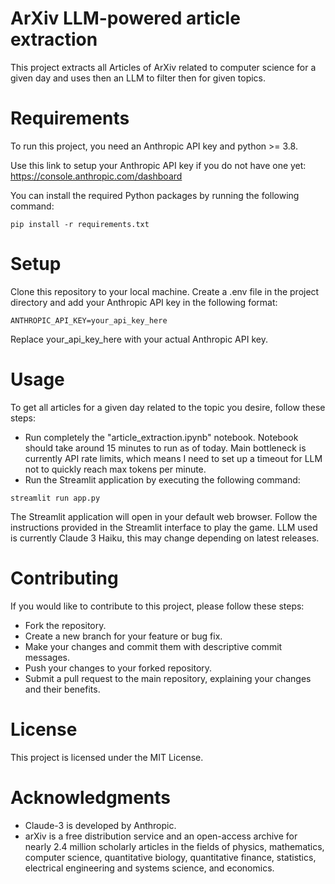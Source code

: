 # ArXiv LLM-powered article extraction
This project extracts all Articles of ArXiv related to computer science for a given day and uses then an LLM to filter then for given topics.

# Requirements
To run this project, you need an Anthropic API key and python >= 3.8.

Use this link to setup your Anthropic API key if you do not have one yet: https://console.anthropic.com/dashboard

You can install the required Python packages by running the following command:

```
pip install -r requirements.txt
```

# Setup
Clone this repository to your local machine.
Create a .env file in the project directory and add your Anthropic API key in the following format:

```
ANTHROPIC_API_KEY=your_api_key_here
```

Replace your_api_key_here with your actual Anthropic API key.

# Usage
To get all articles for a given day related to the topic you desire, follow these steps:

- Run completely the "article_extraction.ipynb" notebook. Notebook should take around 15 minutes to run as of today. Main bottleneck is currently API rate limits, which means I need to set up a timeout for LLM not to quickly reach max tokens per minute.
- Run the Streamlit application by executing the following command:

```
streamlit run app.py
```

The Streamlit application will open in your default web browser.
Follow the instructions provided in the Streamlit interface to play the game.
LLM used is currently Claude 3 Haiku, this may change depending on latest releases.

# Contributing
If you would like to contribute to this project, please follow these steps:
- Fork the repository.
- Create a new branch for your feature or bug fix.
- Make your changes and commit them with descriptive commit messages.
- Push your changes to your forked repository.
- Submit a pull request to the main repository, explaining your changes and their benefits.

# License
This project is licensed under the MIT License.

# Acknowledgments
- Claude-3 is developed by Anthropic.
- arXiv is a free distribution service and an open-access archive for nearly 2.4 million scholarly articles in the fields of physics, mathematics, computer science, quantitative biology, quantitative finance, statistics, electrical engineering and systems science, and economics.

